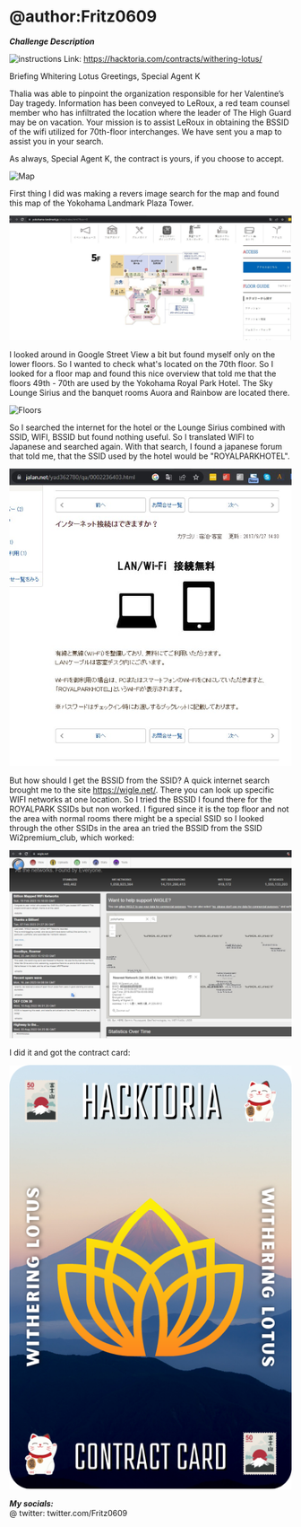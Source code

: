 # @author:Fritz0609

_**Challenge Description**_

![instructions](https://hacktoria.com/wp-content/uploads/2023/05/withering-lotus-web.png)
Link: https://hacktoria.com/contracts/withering-lotus/

Briefing Whitering Lotus
Greetings, Special Agent K

Thalia was able to pinpoint the organization responsible for her Valentine’s Day tragedy. Information has been conveyed to LeRoux, a red team counsel member who has infiltrated the location where the leader of The High Guard may be on vacation. Your mission is to assist LeRoux in obtaining the BSSID of the wifi utilized for 70th-floor interchanges. We have sent you a map to assist you in your search.

As always, Special Agent K, the contract is yours, if you choose to accept.

![Map](https://hacktoria.com/wp-content/uploads/2023/05/Map-Withering-Lotus.jpg)

First thing I did was making a revers image search for the map and found this map of the Yokohama Landmark Plaza Tower. 

![LanmarkTower](https://github.com/Fritz0609/Hacktoria/blob/Withering-Lotus/Screenshot%202023-05-18%20011801.jpg)

I looked around in Google Street View a bit but found myself only on the lower floors. So I wanted to check what's located on the 70th floor. So I looked for a floor map and found this nice overview that told me that the floors 49th - 70th are used by the Yokohama Royal Park Hotel. The Sky Lounge Sirius and the banquet rooms Auora and Rainbow are located there. 

![Floors](https://www2.yrph.com/wp-content/uploads/2023/04/map-500x550.jpg)

So I searched the internet for the hotel or the Lounge Sirius combined with SSID, WIFI, BSSID but found nothing useful. So I translated WIFI to Japanese and searched again. With that search, I found a japanese forum that told me, that the SSID used by the hotel would be "ROYALPARKHOTEL".

![SSID](https://github.com/Fritz0609/Hacktoria/blob/Withering-Lotus/Screenshot%202023-05-18%20013107.jpg)

But how should I get the BSSID from the SSID? A quick internet search brought me to the site https://wigle.net/. There you can look up specific WIFI networks at one location. So I tried the BSSID I found there for the ROYALPARK SSIDs but non worked. I figured since it is the top floor and not the area with normal rooms there might be a special SSID so I looked through the other SSIDs in the area an tried the BSSID from the SSID Wi2premium_club, which worked:

![SSID2](https://github.com/Fritz0609/Hacktoria/blob/Withering-Lotus/Screenshot%202023-05-18%20013820.jpg?raw=true)

I did it and got the contract card:

![card](https://github.com/Fritz0609/Hacktoria/blob/Withering-Lotus/Contract%20Card%20-%20Withering%20Lotus.png?raw=true)



_**My socials:**_ <br>@ twitter: twitter.com/Fritz0609
